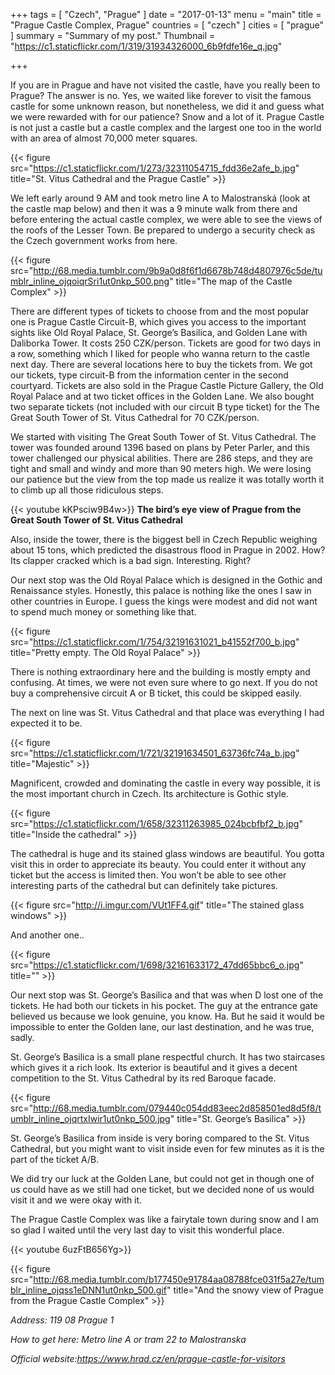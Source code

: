 +++
tags = [ "Czech", "Prague" ]
date = "2017-01-13"
menu = "main"
title = "Prague Castle Complex, Prague"
countries = [ "czech" ]
cities = [ "prague" ]
summary = "Summary of my post."
Thumbnail = "https://c1.staticflickr.com/1/319/31934326000_6b9fdfe16e_q.jpg"

+++

If you are in Prague and have not visited the castle, have you really been to Prague? The answer is no. Yes, we waited like forever to visit the famous castle for some unknown reason, but nonetheless, we did it and guess what we were rewarded with for our patience? Snow and a lot of it. Prague Castle is not just a castle but a castle complex and the largest one too in the world with an area of almost 70,000 meter squares.

{{< figure src="https://c1.staticflickr.com/1/273/32311054715_fdd36e2afe_b.jpg" title="St. Vitus Cathedral and the Prague Castle" >}}

We left early around 9 AM and took metro line A to Malostranská (look at the castle map below) and then it was a 9 minute walk from there and before entering the actual castle complex, we were able to see the views of the roofs of the Lesser Town. Be prepared to undergo a security check as the Czech government works from here.


{{< figure src="http://68.media.tumblr.com/9b9a0d8f6f1d6678b748d4807976c5de/tumblr_inline_ojqoiqrSri1ut0nkp_500.png" title="The map of the Castle Complex" >}}

There are different types of tickets to choose from and the most popular one is Prague Castle Circuit-B, which gives you access to the important sights like Old Royal Palace, St. George’s Basilica, and Golden Lane with Daliborka Tower. It costs 250 CZK/person. Tickets are good for two days in a row, something which I liked for people who wanna return to the castle next day. There are several locations here to buy the tickets from. We got our tickets, type circuit-B from the information center in the second courtyard. Tickets are also sold in the Prague Castle Picture Gallery, the Old Royal Palace and at two ticket offices in the Golden Lane. We also bought two separate tickets (not included with our circuit B type ticket) for the The Great South Tower of St. Vitus Cathedral for 70 CZK/person.

We started with visiting The Great South Tower of St. Vitus Cathedral. The tower was founded around 1396 based on plans by Peter Parler, and this tower challenged our physical abilities. There are 286 steps, and they are tight and small and windy and more than 90 meters high. We were losing our patience but the view from the top made us realize it was totally worth it to climb up all those ridiculous steps.

{{< youtube kKPsciw9B4w>}}
**The bird’s eye view of Prague from the Great South Tower of St. Vitus Cathedral**

Also, inside the tower, there is the biggest bell in Czech Republic weighing about 15 tons, which predicted the disastrous flood in Prague in 2002. How? Its clapper cracked which is a bad sign. Interesting. Right?

Our next stop was the Old Royal Palace which is designed in the Gothic and Renaissance styles. Honestly, this palace is nothing like the ones I saw in other countries in Europe. I guess the kings were modest and did not want to spend much money or something like that.

{{< figure src="https://c1.staticflickr.com/1/754/32191631021_b41552f700_b.jpg" title="Pretty empty. The Old Royal Palace" >}}

There is nothing extraordinary here and the building is mostly empty and confusing. At times, we were not even sure where to go next. If you do not buy a comprehensive circuit A or B ticket, this could be skipped easily.

The next on line was St. Vitus Cathedral and that place was everything I had expected it to be.

{{< figure src="https://c1.staticflickr.com/1/721/32191634501_63736fc74a_b.jpg" title="Majestic" >}}


 Magnificent, crowded and dominating the castle in every way possible, it is the most important church in Czech. Its architecture is Gothic style.

{{< figure src="https://c1.staticflickr.com/1/658/32311263985_024bcbfbf2_b.jpg" title="Inside the cathedral" >}}

The cathedral is huge and its stained glass windows are beautiful. You gotta visit this in order to appreciate its beauty. You could enter it without any ticket but the access is limited then. You won’t be able to see other interesting parts of the cathedral but can definitely take pictures.

{{< figure src="http://i.imgur.com/VUt1FF4.gif" title="The stained glass windows" >}}

And another one..

{{< figure src="https://c1.staticflickr.com/1/698/32161633172_47dd65bbc6_o.jpg" title="" >}}

Our next stop was St. George’s Basilica and that was when D lost one of the tickets. He had both our tickets in his pocket. The guy at the entrance gate believed us because we look genuine, you know. Ha. But he said it would be impossible to enter the Golden lane, our last destination, and he was true, sadly.

St. George’s Basilica is a small plane respectful church. It has two staircases which gives it a rich look. Its exterior is beautiful and it gives a decent competition to the St. Vitus Cathedral by its red Baroque facade.

{{< figure src="http://68.media.tumblr.com/079440c054dd83eec2d858501ed8d5f8/tumblr_inline_ojqrtxIwir1ut0nkp_500.jpg" title="St. George’s Basilica" >}}

St. George’s Basilica from inside is very boring compared to the St. Vitus Cathedral, but you might want to visit inside even for few minutes as it is the part of the ticket A/B.

We did try our luck at the Golden Lane, but could not get in though one of us could have as we still had one ticket, but we decided none of us would visit it and we were okay with it.

The Prague Castle Complex was like a fairytale town during snow and I am so glad I waited until the very last day to visit this wonderful place.

{{< youtube 6uzFtB656Yg>}}

{{< figure src="http://68.media.tumblr.com/b177450e91784aa08788fce031f5a27e/tumblr_inline_ojqss1eDNN1ut0nkp_500.gif" title="And the snowy view of Prague from the Prague Castle Complex" >}}


*Address: 119 08 Prague 1*

*How to get here: Metro line A or tram 22 to Malostranska*

*Official website:https://www.hrad.cz/en/prague-castle-for-visitors*
